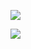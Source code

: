 ![](https://www.nta.go.jp/tmp/02743f5f-2424-4d07-afeb-d19203eadc27/images/1eba18e5f9bfd39a23397dbad77db7b313e3c991368ff3ab29e3161192005991.jpg)

![](https://www.nta.go.jp/tmp/02743f5f-2424-4d07-afeb-d19203eadc27/images/c649a10cf3ffc3760c02029ab5fc889c86c473b89a5567dbcf1b8d4e6b580f70.jpg)